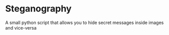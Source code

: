 # Steganography
A small python script that allows you to hide secret messages inside images and vice-versa 
